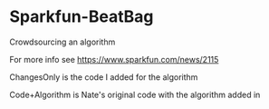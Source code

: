 # Sparkfun-BeatBag
Crowdsourcing an algorithm 

For more info see https://www.sparkfun.com/news/2115

ChangesOnly is the code I added for the algorithm

Code+Algorithm is Nate's original code with the algorithm added in
